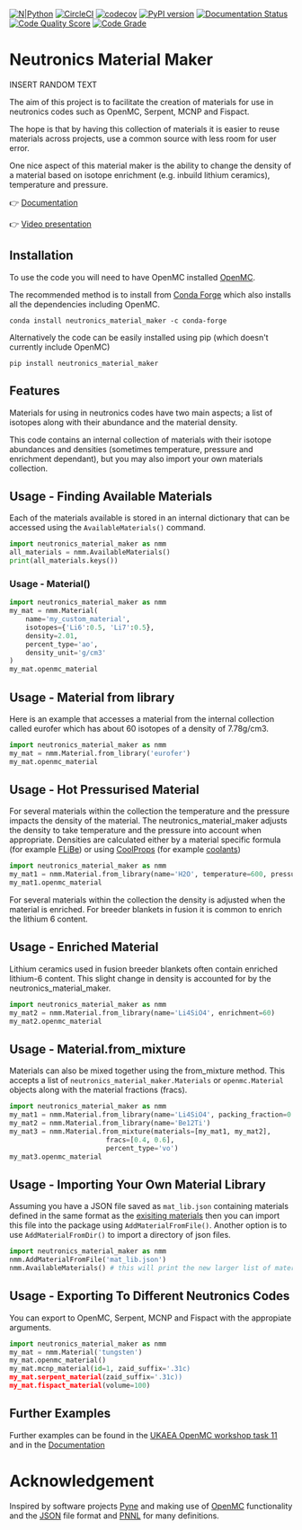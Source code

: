 
[![N|Python](https://www.python.org/static/community_logos/python-powered-w-100x40.png)](https://www.python.org)
[![CircleCI](https://circleci.com/gh/ukaea/neutronics_material_maker/tree/main.svg?style=svg)](https://circleci.com/gh/ukaea/neutronics_material_maker/tree/main)
[![codecov](https://codecov.io/gh/ukaea/neutronics_material_maker/branch/main/graph/badge.svg)](https://codecov.io/gh/ukaea/neutronics_material_maker)
[![PyPI version](https://badge.fury.io/py/neutronics-material-maker.svg)](https://badge.fury.io/py/neutronics-material-maker)
[![Documentation Status](https://readthedocs.org/projects/neutronics-material-maker/badge/?version=latest)](https://neutronics-material-maker.readthedocs.io/en/latest/?badge=latest)
[![Code Quality Score](https://www.code-inspector.com/project/13383/score/svg)](https://frontend.code-inspector.com/public/project/13383/neutronics_material_maker/dashboard)
[![Code Grade](https://www.code-inspector.com/project/13383/status/svg)](https://frontend.code-inspector.com/public/project/13383/neutronics_material_maker/dashboard)


# **Neutronics Material Maker**

INSERT RANDOM TEXT

The aim of this project is to facilitate the creation of materials for use in
neutronics codes such as OpenMC, Serpent, MCNP and Fispact.

The hope is that by having this collection of materials it is easier to reuse
materials across projects, use a common source with less room for user error.

One nice aspect of this material maker is the ability to change the density of
a material based on isotope enrichment (e.g. inbuild lithium ceramics),
temperature and pressure.

:point_right: [Documentation](https://neutronics-material-maker.readthedocs.io/en/latest/)

:point_right: [Video presentation]()

## Installation

To use the code you will need to have OpenMC installed
[OpenMC](https://docs.openmc.org/en/latest/quickinstall.html).

The recommended method is to install from
[Conda Forge](https://conda-forge.org) which also installs all the dependencies
including OpenMC.

```
conda install neutronics_material_maker -c conda-forge
```

Alternatively the code can be easily installed using pip (which doesn't
currently include OpenMC)

```
pip install neutronics_material_maker
```

## Features

Materials for using in neutronics codes have two main aspects; a list of
isotopes along with their abundance and the material density.

This code contains an internal collection of materials with their isotope
abundances and densities (sometimes temperature, pressure and enrichment
dependant), but you may also import your own materials collection.


## Usage - Finding Available Materials

Each of the materials available is stored in an internal dictionary that can be
accessed using the ```AvailableMaterials()``` command.

```python
import neutronics_material_maker as nmm
all_materials = nmm.AvailableMaterials()
print(all_materials.keys())
```

### Usage - Material()

```python
import neutronics_material_maker as nmm
my_mat = nmm.Material(
    name='my_custom_material',
    isotopes={'Li6':0.5, 'Li7':0.5},
    density=2.01,
    percent_type='ao',
    density_unit='g/cm3'
)
my_mat.openmc_material
```

## Usage - Material from library

Here is an example that accesses a material from the internal collection called
eurofer which has about 60 isotopes of a density of 7.78g/cm3.

```python
import neutronics_material_maker as nmm
my_mat = nmm.Material.from_library('eurofer')
my_mat.openmc_material
```


## Usage - Hot Pressurised Material

For several materials within the collection the temperature and the pressure impacts the density of the material. The neutronics_material_maker adjusts the density to take temperature and the pressure into account when appropriate. Densities are calculated either by a material specific formula (for example [FLiBe](https://github.com/ukaea/neutronics_material_maker/blob/main/neutronics_material_maker/data/multiplier_and_breeder_materials.json)) or using [CoolProps](https://pypi.org/project/CoolProp/) (for example [coolants](https://github.com/ukaea/neutronics_material_maker/blob/main/neutronics_material_maker/data/coolant_materials.json))

```python
import neutronics_material_maker as nmm
my_mat1 = nmm.Material.from_library(name='H2O', temperature=600, pressure=15e6)
my_mat1.openmc_material
```

For several materials within the collection the density is adjusted when the
material is enriched. For breeder blankets in fusion it is common to enrich the
lithium 6 content.


## Usage - Enriched Material

Lithium ceramics used in fusion breeder blankets often contain enriched
lithium-6 content. This slight change in density is accounted for by the
neutronics_material_maker.

```python
import neutronics_material_maker as nmm
my_mat2 = nmm.Material.from_library(name='Li4SiO4', enrichment=60)
my_mat2.openmc_material
```


## Usage - Material.from_mixture

Materials can also be mixed together using the from_mixture method. This
accepts a list of ```neutronics_material_maker.Materials``` or 
```openmc.Material``` objects along with the material fractions (fracs).

```python
import neutronics_material_maker as nmm
my_mat1 = nmm.Material.from_library(name='Li4SiO4', packing_fraction=0.64)
my_mat2 = nmm.Material.from_library(name='Be12Ti')
my_mat3 = nmm.Material.from_mixture(materials=[my_mat1, my_mat2],
                        fracs=[0.4, 0.6],
                        percent_type='vo')
my_mat3.openmc_material
```


## Usage - Importing Your Own Material Library

Assuming you have a JSON file saved as ```mat_lib.json``` containing materials
defined in the same format as the
[exisiting materials](https://github.com/ukaea/neutronics_material_maker/tree/main/neutronics_material_maker/data)
then you can import this file into the package using
```AddMaterialFromFile()```. Another option is to use ```AddMaterialFromDir()```
to import a directory of json files.

```python
import neutronics_material_maker as nmm
nmm.AddMaterialFromFile('mat_lib.json')
nmm.AvailableMaterials() # this will print the new larger list of materials
```

## Usage - Exporting To Different Neutronics Codes

You can export to OpenMC, Serpent, MCNP and Fispact with the appropiate
arguments.

```python
import neutronics_material_maker as nmm
my_mat = nmm.Material('tungsten')
my_mat.openmc_material()
my_mat.mcnp_material(id=1, zaid_suffix='.31c)
my_mat.serpent_material(zaid_suffix='.31c))
my_mat.fispact_material(volume=100)
```

## Further Examples

Further examples can be found in the
[UKAEA OpenMC workshop task 11](https://github.com/ukaea/openmc_workshop/tree/master/tasks/task_11)
and in the [Documentation](https://neutronics-material-maker.readthedocs.io/en/latest/)


# Acknowledgement

Inspired by software projects [Pyne](https://pyne.io/) and making use of
[OpenMC](https://docs.openmc.org/en/stable/) functionality and the
[JSON](https://www.json.org/json-en.html) file format and
[PNNL](https://www.pnnl.gov/main/publications/external/technical_reports/PNNL-15870Rev1.pdf)
for many definitions.
